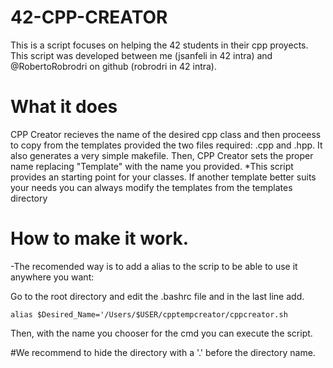 # 42-CPP-CREATOR                                                                

This is a script focuses on helping the 42 students in their cpp proyects. This script was developed between me (jsanfeli in 42 intra) and @RobertoRobrodri
on github (robrodri in 42 intra).

# What it does

CPP Creator recieves the name of the desired cpp class and then proceess to copy from the templates provided the two files required: .cpp and .hpp.
It also generates a very simple makefile.
Then, CPP Creator sets the proper name replacing "Template" with the name you provided.
*This script provides an starting point for your classes. If another template better suits your needs you can always modify the templates from the templates directory



# How to make it work.
   
  -The recomended way is to add a alias to the scrip to be able to use it anywhere you want:
  
  Go to the root directory and edit the .bashrc file and in the last line add.
  
    alias $Desired_Name='/Users/$USER/cpptempcreator/cppcreator.sh
  
  Then, with the name you chooser for the cmd you can execute the script.
  
  #We recommend to hide the directory with a '.' before the directory name.
  
    

